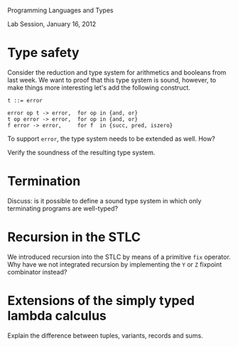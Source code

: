 Programming Languages and Types

Lab Session, January 16, 2012



Type safety
==========

Consider the reduction and type system for arithmetics and booleans from last
week. We want to proof that this type system is sound, however, to make things
more interesting let's add the following construct.

    t ::= error

    error op t -> error,  for op in {and, or}
    t op error -> error,  for op in {and, or}
    f error -> error,     for f  in {succ, pred, iszero}

To support `error`, the type system needs to be extended as well. How?

Verify the soundness of the resulting type system.


Termination
===========

Discuss: is it possible to define a sound type system in which only terminating
programs are well-typed?


Recursion in the STLC
=====================

We introduced recursion into the STLC by means of a primitive `fix`
operator. Why have we not integrated recursion by implementing the `Y` or
`Z` fixpoint combinator instead?



Extensions of the simply typed lambda calculus
==============

Explain the difference between tuples, variants, records and sums.
